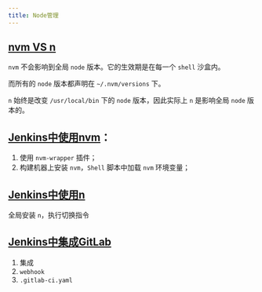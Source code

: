 ```yaml
---
title: Node管理
---
```


## [nvm VS n](https://fed.taobao.org/blog/taofed/do71ct/nvm-or-n/)

`nvm` 不会影响到全局 `node` 版本。它的生效期是在每一个 `shell` 沙盒内。

而所有的 `node` 版本都声明在 `~/.nvm/versions` 下。

`n` 始终是改变 `/usr/local/bin` 下的 `node` 版本，因此实际上 `n` 是影响全局 `node` 版本的。

## [Jenkins中使用nvm](https://blog.yasking.org/a/jenkins-use-nodejs-with-nvm.html)：

1. 使用 `nvm-wrapper` 插件；
2. 构建机器上安装 `nvm`，`Shell` 脚本中加载 `nvm` 环境变量；

## [Jenkins中使用n](https://www.cnblogs.com/zksfyz/p/9054592.html)

全局安装 `n`，执行切换指令

## [Jenkins中集成GitLab](https://gitlab.cn/blog/2021/09/03/jenkins-jihu/)

1. 集成
2. `webhook`
3. `.gitlab-ci.yaml`

